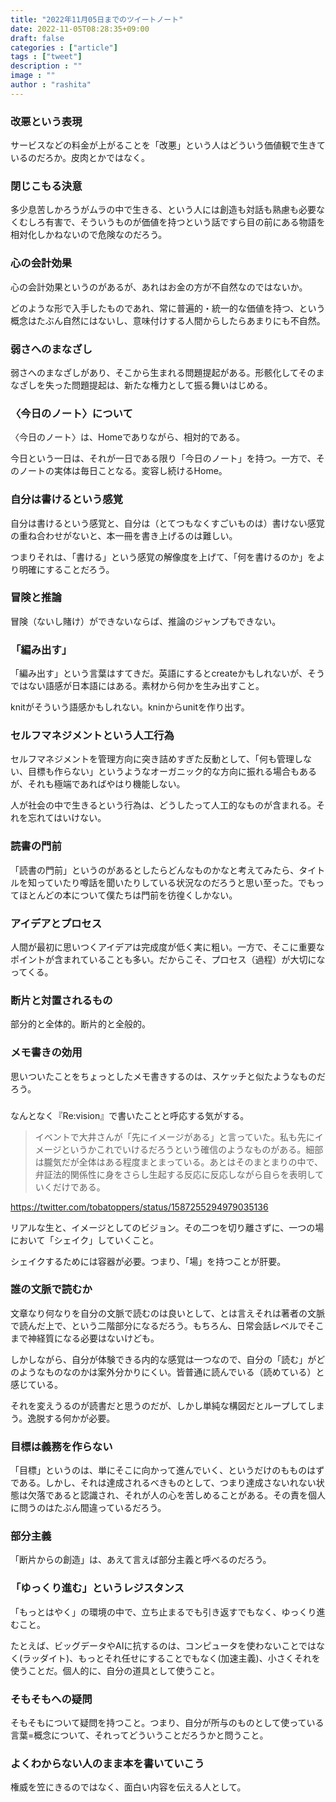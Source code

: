 ```yaml
---
title: "2022年11月05日までのツイートノート"
date: 2022-11-05T08:28:35+09:00
draft: false
categories : ["article"]
tags : ["tweet"]
description : ""
image : ""
author : "rashita"
---
```


### 改悪という表現

サービスなどの料金が上がることを「改悪」という人はどういう価値観で生きているのだろか。皮肉とかではなく。

### 閉じこもる決意

多少息苦しかろうがムラの中で生きる、という人には創造も対話も熟慮も必要なくむしろ有害で、そういうものが価値を持つという話ですら目の前にある物語を相対化しかねないので危険なのだろう。

### 心の会計効果

心の会計効果というのがあるが、あれはお金の方が不自然なのではないか。

どのような形で入手したものであれ、常に普遍的・統一的な価値を持つ、という概念はたぶん自然にはないし、意味付けする人間からしたらあまりにも不自然。

### 弱さへのまなざし

弱さへのまなざしがあり、そこから生まれる問題提起がある。形骸化してそのまなざしを失った問題提起は、新たな権力として振る舞いはじめる。

### 〈今日のノート〉について

〈今日のノート〉は、Homeでありながら、相対的である。

今日という一日は、それが一日である限り「今日のノート」を持つ。一方で、そのノートの実体は毎日ことなる。変容し続けるHome。

### 自分は書けるという感覚

自分は書けるという感覚と、自分は（とてつもなくすごいものは）書けない感覚の重ね合わせがないと、本一冊を書き上げるのは難しい。

つまりそれは、「書ける」という感覚の解像度を上げて、「何を書けるのか」をより明確にすることだろう。

### 冒険と推論

冒険（ないし賭け）ができないならば、推論のジャンプもできない。

### 「編み出す」

「編み出す」という言葉はすてきだ。英語にするとcreateかもしれないが、そうではない語感が日本語にはある。素材から何かを生み出すこと。

knitがそういう語感かもしれない。kninからunitを作り出す。

### セルフマネジメントという人工行為

セルフマネジメントを管理方向に突き詰めすぎた反動として、「何も管理しない、目標も作らない」というようなオーガニック的な方向に振れる場合もあるが、それも極端であればやはり機能しない。

人が社会の中で生きるという行為は、どうしたって人工的なものが含まれる。それを忘れてはいけない。

### 読書の門前

「読書の門前」というのがあるとしたらどんなものかなと考えてみたら、タイトルを知っていたり噂話を聞いたりしている状況なのだろうと思い至った。でもってほとんどの本について僕たちは門前を彷徨くしかない。

### アイデアとプロセス

人間が最初に思いつくアイデアは完成度が低く実に粗い。一方で、そこに重要なポイントが含まれていることも多い。だからこそ、プロセス（過程）が大切になってくる。

### 断片と対置されるもの

部分的と全体的。断片的と全般的。

### メモ書きの効用

思いついたことをちょっとしたメモ書きするのは、スケッチと似たようなものだろう。

###

なんとなく『Re:vision』で書いたことと呼応する気がする。

>イベントで大井さんが「先にイメージがある」と言っていた。私も先にイメージというかこれでいけるだろうという確信のようなものがある。細部は朧気だが全体はある程度まとまっている。あとはそのまとまりの中で、弁証法的関係性に身をさらし生起する反応に反応しながら自らを表明していくだけである。

https://twitter.com/tobatoppers/status/1587255294979035136

リアルな生と、イメージとしてのビジョン。その二つを切り離さずに、一つの場において「シェイク」していくこと。

シェイクするためには容器が必要。つまり、「場」を持つことが肝要。

### 誰の文脈で読むか

文章なり何なりを自分の文脈で読むのは良いとして、とは言えそれは著者の文脈で読んだ上で、という二階部分になるだろう。もちろん、日常会話レベルでそこまで神経質になる必要はないけども。

しかしながら、自分が体験できる内的な感覚は一つなので、自分の「読む」がどのようなものなのかは案外分かりにくい。皆普通に読んでいる（読めている）と感じている。

それを変えうるのが読書だと思うのだが、しかし単純な構図だとループしてしまう。逸脱する何かが必要。

### 目標は義務を作らない

「目標」というのは、単にそこに向かって進んでいく、というだけのもものはずである。しかし、それは達成されるべきものとして、つまり達成さないれない状態は欠落であると認識され、それが人の心を苦しめることがある。その責を個人に問うのはたぶん間違っているだろう。

### 部分主義

「断片からの創造」は、あえて言えば部分主義と呼べるのだろう。

### 「ゆっくり進む」というレジスタンス

「もっとはやく」の環境の中で、立ち止まるでも引き返すでもなく、ゆっくり進むこと。

たとえば、ビッグデータやAIに抗するのは、コンピュータを使わないことではなく(ラッダイト)、もっとそれ任せにすることでもなく(加速主義)、小さくそれを使うことだ。個人的に、自分の道具として使うこと。

### そもそもへの疑問

そもそもについて疑問を持つこと。つまり、自分が所与のものとして使っている言葉=概念について、それってどういうことだろうかと問うこと。

### よくわからない人のまま本を書いていこう

権威を笠にきるのではなく、面白い内容を伝える人として。

